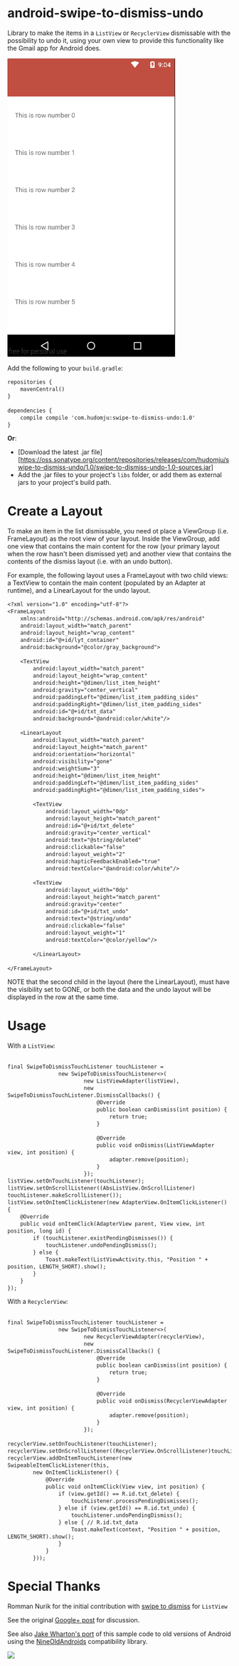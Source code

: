 android-swipe-to-dismiss-undo
=============================

Library to make the items in a `ListView` or `RecyclerView` dismissable with the possibility to undo
it, using your own view to provide this functionality like the Gmail app for Android does.



<img src="sample.gif">


Add the following to your `build.gradle`:

    repositories {
		mavenCentral()
	}

	dependencies {
		compile compile 'com.hudomju:swipe-to-dismiss-undo:1.0'
	}
	
**Or**:

* [Download the latest .jar file][https://oss.sonatype.org/content/repositories/releases/com/hudomju/swipe-to-dismiss-undo/1.0/swipe-to-dismiss-undo-1.0-sources.jar]
* Add the .jar files to your project's `libs` folder, or add them as external jars to your project's
 build path.


Create a Layout
===============

To make an item in the list dismissable, you need ot place a ViewGroup (i.e. FrameLayout) as the 
root view of your layout. Inside the ViewGroup, add one view that contains the main content for 
the row (your primary layout when the row hasn't been dismissed yet) and another view that contains 
the contents of the dismiss layout (i.e. with an undo button).

For example, the following layout uses a FrameLayout with two child views: a TextView to contain 
the main content (populated by an Adapter at runtime), and a LinearLayout for the undo layout.

    <?xml version="1.0" encoding="utf-8"?>
    <FrameLayout
        xmlns:android="http://schemas.android.com/apk/res/android"
        android:layout_width="match_parent"
        android:layout_height="wrap_content"
        android:id="@+id/lyt_container"
        android:background="@color/gray_background">

        <TextView
            android:layout_width="match_parent"
            android:layout_height="wrap_content"
            android:height="@dimen/list_item_height"
            android:gravity="center_vertical"
            android:paddingLeft="@dimen/list_item_padding_sides"
            android:paddingRight="@dimen/list_item_padding_sides"
            android:id="@+id/txt_data"
            android:background="@android:color/white"/>

        <LinearLayout
            android:layout_width="match_parent"
            android:layout_height="match_parent"
            android:orientation="horizontal"
            android:visibility="gone"
            android:weightSum="3"
            android:height="@dimen/list_item_height"
            android:paddingLeft="@dimen/list_item_padding_sides"
            android:paddingRight="@dimen/list_item_padding_sides">

            <TextView
                android:layout_width="0dp"
                android:layout_height="match_parent"
                android:id="@+id/txt_delete"
                android:gravity="center_vertical"
                android:text="@string/deleted"
                android:clickable="false"
                android:layout_weight="2"
                android:hapticFeedbackEnabled="true"
                android:textColor="@android:color/white"/>

            <TextView
                android:layout_width="0dp"
                android:layout_height="match_parent"
                android:gravity="center"
                android:id="@+id/txt_undo"
                android:text="@string/undo"
                android:clickable="false"
                android:layout_weight="1"
                android:textColor="@color/yellow"/>

            </LinearLayout>

    </FrameLayout>

NOTE that the second child in the layout (here the LinearLayout), must have the visibility set to
GONE, or both the data and the undo layout will be displayed in the row at the same time.


Usage
==============

With a `ListView`:

<pre><code>
final SwipeToDismissTouchListener<ListViewAdapter> touchListener =
                new SwipeToDismissTouchListener<>(
                        new ListViewAdapter(listView),
                        new SwipeToDismissTouchListener.DismissCallbacks<ListViewAdapter>() {
                            @Override
                            public boolean canDismiss(int position) {
                                return true;
                            }

                            @Override
                            public void onDismiss(ListViewAdapter view, int position) {
                                adapter.remove(position);
                            }
                        });
listView.setOnTouchListener(touchListener);
listView.setOnScrollListener((AbsListView.OnScrollListener) touchListener.makeScrollListener());
listView.setOnItemClickListener(new AdapterView.OnItemClickListener() {
    @Override
    public void onItemClick(AdapterView<?> parent, View view, int position, long id) {
        if (touchListener.existPendingDismisses()) {
            touchListener.undoPendingDismiss();
        } else {
            Toast.makeText(ListViewActivity.this, "Position " + position, LENGTH_SHORT).show();
        }
    }
});
</code></pre>

With a `RecyclerView`:

<pre><code>
final SwipeToDismissTouchListener<RecyclerViewAdapter> touchListener =
                new SwipeToDismissTouchListener<>(
                        new RecyclerViewAdapter(recyclerView),
                        new SwipeToDismissTouchListener.DismissCallbacks<RecyclerViewAdapter>() {
                            @Override
                            public boolean canDismiss(int position) {
                                return true;
                            }

                            @Override
                            public void onDismiss(RecyclerViewAdapter view, int position) {
                                adapter.remove(position);
                            }
                        });

recyclerView.setOnTouchListener(touchListener);
recyclerView.setOnScrollListener((RecyclerView.OnScrollListener)touchListener.makeScrollListener());
recyclerView.addOnItemTouchListener(new SwipeableItemClickListener(this,
        new OnItemClickListener() {
            @Override
            public void onItemClick(View view, int position) {
                if (view.getId() == R.id.txt_delete) {
                    touchListener.processPendingDismisses();
                } else if (view.getId() == R.id.txt_undo) {
                    touchListener.undoPendingDismiss();
                } else { // R.id.txt_data
                    Toast.makeText(context, "Position " + position, LENGTH_SHORT).show();
                }
            }
        }));
</code></pre>


Special Thanks
==============

Romman Nurik for the initial contribution with [swipe to dismiss](https://github.com/romannurik/Android-SwipeToDismiss) for `ListView`

See the original [Google+ post](https://plus.google.com/+RomanNurik/posts/Fgo1p5uWZLu) for discussion.

See also [Jake Wharton's port](https://github.com/JakeWharton/SwipeToDismissNOA) of this sample code to old versions of Android using the [NineOldAndroids](http://nineoldandroids.com/) compatibility library.

<img src="https://lh4.googleusercontent.com/-b0pxPcJBF1o/T-ZWx9NZSRI/AAAAAAAAe_Q/PAKmNzGSbzs/w635-h688-no/foo.png" width="300">

